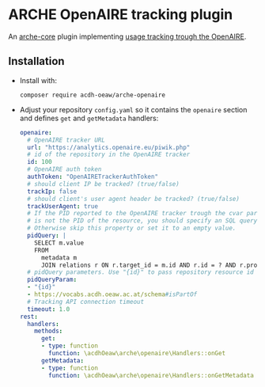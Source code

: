 # ARCHE OpenAIRE tracking plugin

An [arche-core](https://github.com/acdh-oeaw/arche-core) plugin implementing [usage tracking trough the OpenAIRE](https://openaire.github.io/usage-statistics-guidelines/service-specification/service-spec/).

## Installation

* Install with:
  ```
  composer require acdh-oeaw/arche-openaire
  ```
* Adjust your repository `config.yaml` so it contains the `openaire` section and defines `get` and `getMetadata` handlers:
  ```yaml
  openaire:
    # OpenAIRE tracker URL
    url: "https://analytics.openaire.eu/piwik.php"
    # id of the repository in the OpenAIRE tracker
    id: 100
    # OpenAIRE auth token
    authToken: "OpenAIRETrackerAuthToken"
    # should client IP be tracked? (true/false)
    trackIp: false
    # should client's user agent header be tracked? (true/false)
    trackUserAgent: true
    # If the PID reported to the OpenAIRE tracker trough the cvar parameter
    # is not the PID of the resource, you should specify an SQL query fetching it.
    # Otherwise skip this property or set it to an empty value.
    pidQuery: |
      SELECT m.value 
      FROM 
        metadata m 
        JOIN relations r ON r.target_id = m.id AND r.id = ? AND r.property = ?
    # pidQuery parameters. Use "{id}" to pass repository resource id
    pidQueryParam:
    - "{id}"
    - https://vocabs.acdh.oeaw.ac.at/schema#isPartOf
    # Tracking API connection timeout
    timeout: 1.0
  rest:
    handlers:
      methods:
        get:
        - type: function
          function: \acdhOeaw\arche\openaire\Handlers::onGet
        getMetadata:
        - type: function
          function: \acdhOeaw\arche\openaire\Handlers::onGetMetadata
  ```
